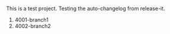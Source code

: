 This is a test project. Testing the auto-changelog from release-it.
  1. 4001-branch1
  2. 4002-branch2
